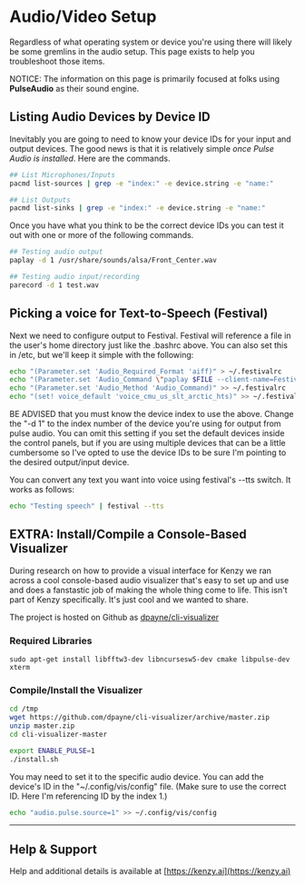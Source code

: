 # Audio/Video Setup

Regardless of what operating system or device you're using there will likely be some gremlins in the audio setup.  This page exists to help you troubleshoot those items.

NOTICE: The information on this page is primarily focused at folks using __PulseAudio__ as their sound engine.

## Listing Audio Devices by Device ID
Inevitably you are going to need to know your device IDs for your input and output devices.  The good news is that it is relatively simple _once Pulse Audio is installed_.  Here are the commands.

```bash
## List Microphones/Inputs
pacmd list-sources | grep -e "index:" -e device.string -e "name:" 

## List Outputs
pacmd list-sinks | grep -e "index:" -e device.string -e "name:"
```

Once you have what you think to be the correct device IDs you can test it out with one or more of the following commands.

```bash
## Testing audio output
paplay -d 1 /usr/share/sounds/alsa/Front_Center.wav

## Testing audio input/recording
parecord -d 1 test.wav
```

## Picking a voice for Text-to-Speech (Festival)
Next we need to configure output to Festival.  Festival will reference a file in the user's home directory just like the .bashrc above.  You can also set this in /etc, but we'll keep it simple with the following:

```bash
echo "(Parameter.set 'Audio_Required_Format 'aiff)" > ~/.festivalrc
echo "(Parameter.set 'Audio_Command \"paplay $FILE --client-name=Festival --stream-name=Speech -d 1\")" >> ~/.festivalrc
echo "(Parameter.set 'Audio_Method 'Audio_Command)" >> ~/.festivalrc
echo "(set! voice_default 'voice_cmu_us_slt_arctic_hts)" >> ~/.festivalrc
```
BE ADVISED that you must know the device index to use the above.  Change the "-d 1" to the index number of the device you're using for output from pulse audio.  You can omit this setting if you set the default devices inside the control panels, but if you are using multiple devices that can be a little cumbersome so I've opted to use the device IDs to be sure I'm pointing to the desired output/input device.  

You can convert any text you want into voice using festival's --tts switch.  It works as follows:

```bash
echo "Testing speech" | festival --tts
```

## EXTRA: Install/Compile a Console-Based Visualizer
During research on how to provide a visual interface for Kenzy we ran across a cool console-based audio visualizer that's easy to set up and use and does a fanstastic job of making the whole thing come to life.  This isn't part of Kenzy specifically.  It's just cool and we wanted to share.

The project is hosted on Github as [dpayne/cli-visualizer](https://github.com/dpayne/cli-visualizer)

### Required Libraries
```
sudo apt-get install libfftw3-dev libncursesw5-dev cmake libpulse-dev xterm
```

### Compile/Install the Visualizer

```bash
cd /tmp
wget https://github.com/dpayne/cli-visualizer/archive/master.zip
unzip master.zip
cd cli-visualizer-master

export ENABLE_PULSE=1
./install.sh
```

You may need to set it to the specific audio device.  You can add the device's ID in the "~/.config/vis/config" file.  (Make sure to use the correct ID.  Here I'm referencing ID by the index 1.)

```bash
echo "audio.pulse.source=1" >> ~/.config/vis/config
```

-----

## Help &amp; Support
Help and additional details is available at [https://kenzy.ai](https://kenzy.ai)